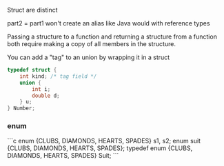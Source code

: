 Struct are distinct

part2 = part1 won't create an alias like Java would with reference types

Passing a structure to a function and returning a structure from a function both
require making a copy of all members in the structure.

You can add a "tag" to an union by wrapping it in a struct

```c
typedef struct {
	int kind; /* tag field */
	union {
		int i;
		double d;
	} u;
} Number;
```

<h3> enum </h3>
```c
enum {CLUBS, DIAMONDS, HEARTS, SPADES} s1, s2;
enum suit {CLUBS, DIAMONDS, HEARTS, SPADES};
typedef enum {CLUBS, DIAMONDS, HEARTS, SPADES} Suit;
```
